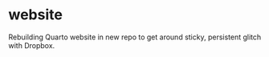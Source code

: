 # website
Rebuilding Quarto website in new repo to get around sticky, persistent glitch with Dropbox.
